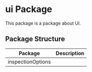 # ui Package

This package is a package about UI.

## Package Structure

|Package|Description|
|---|---|
|inspectionOptions||
